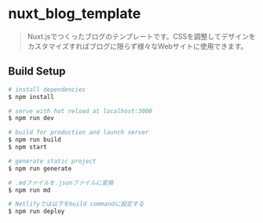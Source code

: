 # nuxt_blog_template

> Nuxt.jsでつくったブログのテンプレートです。CSSを調整してデザインをカスタマイズすればブログに限らず様々なWebサイトに使用できます。

## Build Setup

``` bash
# install dependencies
$ npm install

# serve with hot reload at localhost:3000
$ npm run dev

# build for production and launch server
$ npm run build
$ npm start

# generate static project
$ npm run generate

# .mdファイルを.jsonファイルに変換
$ npm run md

# Netlifyでは以下をbuild commandに設定する
$ npm run deploy
```
